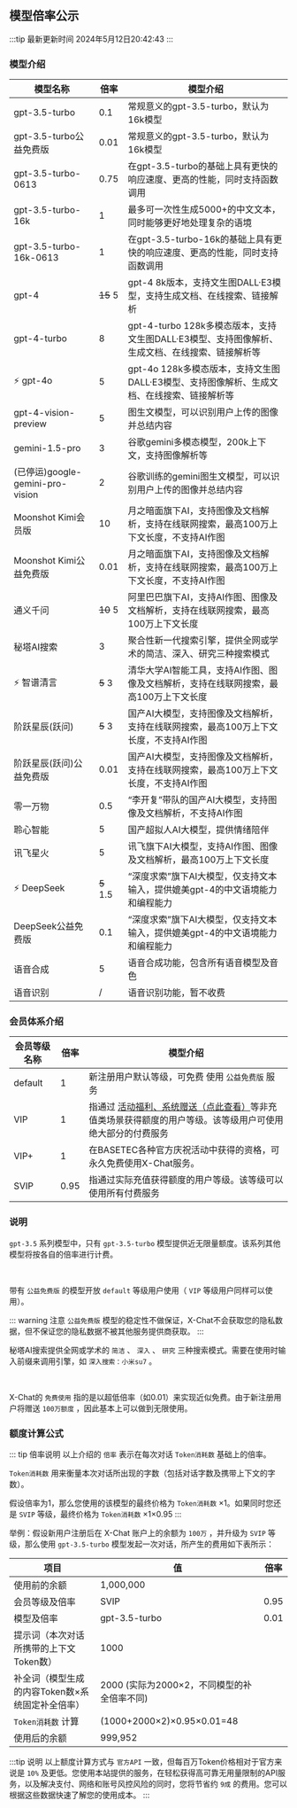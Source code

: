 
## 模型倍率公示

:::tip 最新更新时间
2024年5月12日20:42:43
:::
### 模型介绍
| 模型名称 | 倍率 | 模型介绍 |
| --- | --- | --- |
| gpt-3.5-turbo | 0.1 | 常规意义的gpt-3.5-turbo，默认为16k模型 |
| gpt-3.5-turbo公益免费版 <Badge type="warning" text="1" vertical="top" /> | 0.01 | 常规意义的gpt-3.5-turbo，默认为16k模型 |
| gpt-3.5-turbo-0613 | 0.75 | 在gpt-3.5-turbo的基础上具有更快的响应速度、更高的性能，同时支持函数调用 |
| gpt-3.5-turbo-16k | 1 | 最多可一次性生成5000+的中文文本，同时能够更好地处理复杂的语境 |
| gpt-3.5-turbo-16k-0613 | 1 | 在gpt-3.5-turbo-16k的基础上具有更快的响应速度、更高的性能，同时支持函数调用 |
| gpt-4 | ~~15~~ 5 | gpt-4 8k版本，支持文生图DALL·E3模型，支持生成文档、在线搜索、链接解析 |
| gpt-4-turbo | 8 | gpt-4-turbo 128k多模态版本，支持文生图DALL·E3模型、支持图像解析、生成文档、在线搜索、链接解析等 |
| ⚡ gpt-4o | 5 | gpt-4o 128k多模态版本，支持文生图DALL·E3模型、支持图像解析、生成文档、在线搜索、链接解析等 |
| gpt-4-vision-preview | 5 | 图生文模型，可以识别用户上传的图像并总结内容 |
| gemini-1.5-pro | 3 | 谷歌gemini多模态模型，200k上下文，支持图像解析等 |
| (已停运)google-gemini-pro-vision | 2 | 谷歌训练的gemini图生文模型，可以识别用户上传的图像并总结内容 |
| Moonshot Kimi会员版 | 10 | 月之暗面旗下AI，支持图像及文档解析，支持在线联网搜索，最高100万上下文长度，不支持AI作图 |
| Moonshot Kimi公益免费版 <Badge type="warning" text="2" vertical="top" /> | 0.01 | 月之暗面旗下AI，支持图像及文档解析，支持在线联网搜索，最高100万上下文长度，不支持AI作图 |
| 通义千问 | ~~10~~ 5 | 阿里巴巴旗下AI，支持AI作图、图像及文档解析，支持在线联网搜索，最高100万上下文长度 |
| 秘塔AI搜索 <Badge type="warning" text="3" vertical="top" /> | 3 | 聚合性新一代搜索引擎，提供全网或学术的简洁、深入、研究三种搜索模式 |
| ⚡ 智谱清言 | ~~5~~ 3 | 清华大学AI智能工具，支持AI作图、图像及文档解析，支持在线联网搜索，最高100万上下文长度 |
| 阶跃星辰(跃问) | ~~5~~ 3 | 国产AI大模型，支持图像及文档解析，支持在线联网搜索，最高100万上下文长度，不支持AI作图 |
| 阶跃星辰(跃问)公益免费版 | 0.01 | 国产AI大模型，支持图像及文档解析，支持在线联网搜索，最高100万上下文长度，不支持AI作图 |
| 零一万物 | 0.5 | “李开复”带队的国产AI大模型，支持图像及文档解析，不支持AI作图 |
| 聆心智能 | 5 | 国产超拟人AI大模型，提供情绪陪伴 |
| 讯飞星火 | 5 | 讯飞旗下AI大模型，支持AI作图、图像及文档解析，最高100万上下文长度 |
| ⚡ DeepSeek | ~~5~~ 1.5 | “深度求索”旗下AI大模型，仅支持文本输入，提供媲美gpt-4的中文语境能力和编程能力 |
| DeepSeek公益免费版 | 0.1 | “深度求索”旗下AI大模型，仅支持文本输入，提供媲美gpt-4的中文语境能力和编程能力 |
| 语音合成 | 5 | 语音合成功能，包含所有语音模型及音色 |
| 语音识别 | / | 语音识别功能，暂不收费 |


### 会员体系介绍
| 会员等级名称 | 倍率 | 模型介绍 |
| --- | --- | --- |
| default | 1 | 新注册用户默认等级，可免费 <Badge type="warning" text="4" vertical="top" /> 使用 `公益免费版` 服务 |
| VIP | 1 | 指通过 [活动福利、系统赠送（点此查看）](/6/活动福利、系统赠送额度.md)等非充值类场景获得额度的用户等级。该等级用户可使用绝大部分的付费服务 |
| VIP+ | 1 | 在BASETEC各种官方庆祝活动中获得的资格，可永久免费使用X-Chat服务。 |
| SVIP | 0.95 | 指通过实际充值获得额度的用户等级。该等级可以使用所有付费服务 |


### 说明


<Badge type="warning" text="1" vertical="middle" /> `gpt-3.5` 系列模型中，只有 `gpt-3.5-turbo` 模型提供近无限量额度。该系列其他模型将按各自的倍率进行计费。

<br>

 <Badge type="warning" text="2" vertical="middle" />  带有 `公益免费版` 的模型开放 `default` 等级用户使用（ `VIP` 等级用户同样可以使用）。

::: warning 注意
 `公益免费版` 模型的稳定性不做保证，X-Chat不会获取您的隐私数据，但不保证您的隐私数据不被其他服务提供商获取。
:::

<Badge type="warning" text="3" vertical="middle" /> 秘塔AI搜索提供全网或学术的 `简洁` 、 `深入` 、 `研究` 三种搜索模式。需要在使用时输入前缀来调用引擎，如 `深入搜索：小米su7` 。

<br>

<Badge type="warning" text="4" vertical="middle" /> X-Chat的 `免费使用` 指的是以超低倍率（如0.01）来实现近似免费。由于新注册用户将赠送 `100万额度` ，因此基本上可以做到无限使用。


### 额度计算公式

::: tip 倍率说明
以上介绍的 `倍率` 表示在每次对话 `Token消耗数` 基础上的倍率。

 `Token消耗数` 用来衡量本次对话所出现的字数（包括对话字数及携带上下文的字数）。
 
 假设倍率为1，那么您使用的该模型的最终价格为 `Token消耗数` ×1。如果同时您还是 `SVIP` 等级，最终价格为 `Token消耗数` ×1×0.95
:::


举例：假设新用户注册后在 X-Chat 账户上的余额为 `100万` ，并升级为 `SVIP` 等级，那么使用 `gpt-3.5-turbo` 模型发起一次对话，所产生的费用如下表所示：

| 项目 | 值 | 倍率|
| --- | --- | --- |
| 使用前的余额 | 1,000,000 |
| 会员等级及倍率 | SVIP | 0.95 |
| 模型及倍率 | gpt-3.5-turbo | 0.01 |
| 提示词（本次对话所携带的上下文Token数） | 1000 |
| 补全词（模型生成的内容Token数×系统固定补全倍率） | 2000 (实际为2000×2，不同模型的补全倍率不同) |
|  `Token消耗数` 计算 | (1000+2000×2)×0.95×0.01=48 |
| 使用后的余额 | 999,952 |

:::tip 说明
以上额度计算方式与 `官方API` 一致，但每百万Token价格相对于官方来说是 `10%` 及更低。您使用本站提供的服务，在轻松获得高可靠无用量限制的API服务，以及解决支付、网络和账号风控风险的同时，您将节省约 `9成` 的费用。您可以根据这些数据快速了解您的使用成本。
:::